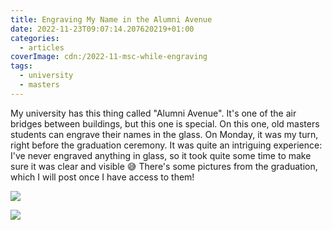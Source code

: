 ```yaml
---
title: Engraving My Name in the Alumni Avenue
date: 2022-11-23T09:07:14.207620219+01:00
categories:
  - articles
coverImage: cdn:/2022-11-msc-while-engraving
tags:
  - university
  - masters
---
```


My university has this thing called "Alumni Avenue". It's one of the air bridges between buildings, but this one is special. On this one, old masters students can engrave their names in the glass. On Monday, it was my turn, right before the graduation ceremony. It was quite an intriguing experience: I've never engraved anything in glass, so it took quite some time to make sure it was clear and visible 😅 There's some pictures from the graduation, which I will post once I have access to them!

<div class="fw fg">

![](cdn:/2022-11-msc-while-engraving)

![](cdn:/2022-11-msc-engraving)

</div>
